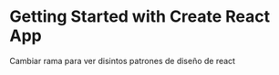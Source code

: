 # Getting Started with Create React App

Cambiar rama para ver disintos patrones de diseño de react


